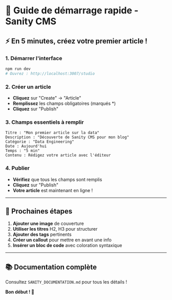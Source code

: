 # 🚀 Guide de démarrage rapide - Sanity CMS

## ⚡ En 5 minutes, créez votre premier article !

### 1. Démarrer l'interface

```bash
npm run dev
# Ouvrez : http://localhost:3007/studio
```

### 2. Créer un article

- **Cliquez** sur "Create" → "Article"
- **Remplissez** les champs obligatoires (marqués \*)
- **Cliquez** sur "Publish"

### 3. Champs essentiels à remplir

```
Titre : "Mon premier article sur la data"
Description : "Découverte de Sanity CMS pour mon blog"
Catégorie : "Data Engineering"
Date : Aujourd'hui
Temps : "5 min"
Contenu : Rédigez votre article avec l'éditeur
```

### 4. Publier

- **Vérifiez** que tous les champs sont remplis
- **Cliquez** sur "Publish"
- **Votre article** est maintenant en ligne !

---

## 🎯 Prochaines étapes

1. **Ajouter une image** de couverture
2. **Utiliser les titres** H2, H3 pour structurer
3. **Ajouter des tags** pertinents
4. **Créer un callout** pour mettre en avant une info
5. **Insérer un bloc de code** avec coloration syntaxique

---

## 📚 Documentation complète

Consultez `SANITY_DOCUMENTATION.md` pour tous les détails !

**Bon début ! 🎉**


